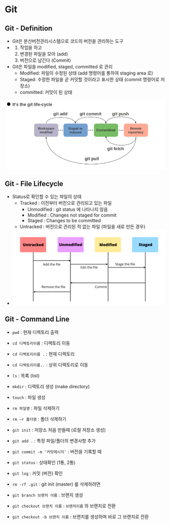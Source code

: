# Git

## Git - Definition

- Git은 분산버전관리시스템으로 코드의 버전을 관리하는 도구
- 1. 작업을 하고 
  2. 변경된 파일을 모아 (add)
  3. 버전으로 남긴다 (Commit)
- Git은 파일을 modified, staged, committed 로 관리
  - Modified: 파일이 수정된 상태 (add 명령어를 통하여 staging area 로)
  - Staged: 수정한 파일을 곧 커밋할 것이라고 표시한 상태 (commit 명령어로 저장소)
  - committed: 커밋이 된 상태

![Git_life_cycle](Simple_Guide_to_Git_Kor.assets/Git_life_cycle.png)



## Git - File Lifecycle

- Status로 확인할 수 있는 파일의 상태
  - Tracked : 이전부터 버전으로 관리되고 있는 파일
    - Unmodified : git status 에 나타나지 않음
    - Modified : Changes not staged for commit
    - Staged : Changes to be committed
  - Untracked : 버전으로 관리된 적 없는 파일 (파일을 새로 만든 경우)
- ![Git's_file_status_lifecycle](Simple_Guide_to_Git_Kor.assets/Git's_file_status_lifecycle.png)



## Git - Command Line

- `pwd` : 현재 디렉토리 출력

- `cd 디렉토리이름` : 디렉토리 이동

- `cd 디렉토리이름 .` : 현재 디렉토리

- `cd 디렉토리이름..` : 상위 디렉토리로 이동

- `ls` : 목록 (list) 

- `mkdir` : 디렉토리 생성 (make directory)

- `touch` : 파일 생성

- `rm 파일명` : 파일 삭제하기

- `rm –r 폴더명` : 폴더 삭제하기

- `git init` : 저장소 처음 만들때 (로컬 저장소 생성)

- `git add .` : 특정 파일/폴더의 변경사항 추가

- `git commit -m '커밋메시지'` : 버전을 기록할 때

- `git status` : 상태확인 (1통, 2통)

- `git log` : 커밋 (버전) 확인

- `rm -rf .git` : git init (master) 를 삭제하려면

- `git branch 브랜치 이름` : 브랜치 생성

- `git checkout 브랜치 이름` : `브랜치이름` 의 브랜치로 전환

- `git checkout -b 브랜치 이름` : 브랜치를 생성하며 바로 그 브랜치로 전환

  